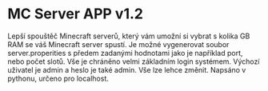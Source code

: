 # MC Server APP v1.2
Lepší spouštěč Minecraft serverů, který vám umožní si vybrat s kolika GB RAM se váš Minecraft server spustí. Je možné vygenerovat soubor server.properities s předem zadanými hodnotami jako je například port, nebo počet slotů. Vše je chráněno velmi základním login systémem. Výchozí uživatel je admin a heslo je také admin. Vše lze lehce změnit. Napsáno v pythonu, určeno pro localhost.
